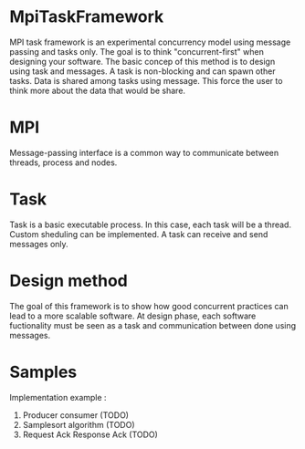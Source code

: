 # MpiTaskFramework
MPI task framework is an experimental concurrency model using message passing and tasks only. The goal is to think "concurrent-first" when designing your software. The basic concep of this method is to design using task and messages.
A task is non-blocking and can spawn other tasks. Data is shared among tasks using message. This force the user to think more about the data that would be share.

# MPI
Message-passing interface is a common way to communicate between threads, process and nodes.

# Task
Task is a basic executable process. In this case, each task will be a thread. Custom sheduling can be implemented. A task can receive and send messages only.

# Design method
The goal of this framework is to show how good concurrent practices can lead to a more scalable software. At design phase, each software fuctionality must be seen as a task and communication between done using messages.

# Samples
Implementation example : 
1) Producer consumer (TODO)
2) Samplesort algorithm (TODO)
3) Request Ack Response Ack (TODO)
